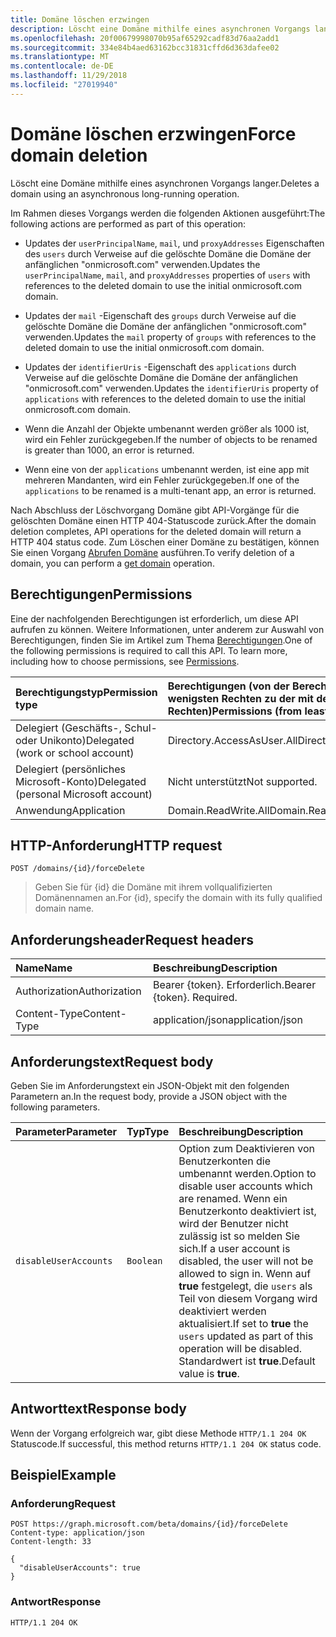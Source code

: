 ```yaml
---
title: Domäne löschen erzwingen
description: Löscht eine Domäne mithilfe eines asynchronen Vorgangs langer.
ms.openlocfilehash: 20f00679998070b95af65292cadf83d76aa2add1
ms.sourcegitcommit: 334e84b4aed63162bcc31831cffd6d363dafee02
ms.translationtype: MT
ms.contentlocale: de-DE
ms.lasthandoff: 11/29/2018
ms.locfileid: "27019940"
---
```

# <a name="force-domain-deletion"></a><span data-ttu-id="4d36f-103">Domäne löschen erzwingen</span><span class="sxs-lookup"><span data-stu-id="4d36f-103">Force domain deletion</span></span>

<span data-ttu-id="4d36f-104">Löscht eine Domäne mithilfe eines asynchronen Vorgangs langer.</span><span class="sxs-lookup"><span data-stu-id="4d36f-104">Deletes a domain using an asynchronous long-running operation.</span></span>

<span data-ttu-id="4d36f-105">Im Rahmen dieses Vorgangs werden die folgenden Aktionen ausgeführt:</span><span class="sxs-lookup"><span data-stu-id="4d36f-105">The following actions are performed as part of this operation:</span></span>

* <span data-ttu-id="4d36f-106">Updates der `userPrincipalName`, `mail`, und `proxyAddresses` Eigenschaften des `users` durch Verweise auf die gelöschte Domäne die Domäne der anfänglichen "onmicrosoft.com" verwenden.</span><span class="sxs-lookup"><span data-stu-id="4d36f-106">Updates the `userPrincipalName`, `mail`, and `proxyAddresses` properties of `users` with references to the deleted domain to use the initial onmicrosoft.com domain.</span></span>

* <span data-ttu-id="4d36f-107">Updates der `mail` -Eigenschaft des `groups` durch Verweise auf die gelöschte Domäne die Domäne der anfänglichen "onmicrosoft.com" verwenden.</span><span class="sxs-lookup"><span data-stu-id="4d36f-107">Updates the `mail` property of `groups` with references to the deleted domain to use the initial onmicrosoft.com domain.</span></span>

* <span data-ttu-id="4d36f-108">Updates der `identifierUris` -Eigenschaft des `applications` durch Verweise auf die gelöschte Domäne die Domäne der anfänglichen "onmicrosoft.com" verwenden.</span><span class="sxs-lookup"><span data-stu-id="4d36f-108">Updates the `identifierUris` property of `applications` with references to the deleted domain to use the initial onmicrosoft.com domain.</span></span>

* <span data-ttu-id="4d36f-109">Wenn die Anzahl der Objekte umbenannt werden größer als 1000 ist, wird ein Fehler zurückgegeben.</span><span class="sxs-lookup"><span data-stu-id="4d36f-109">If the number of objects to be renamed is greater than 1000, an error is returned.</span></span>

* <span data-ttu-id="4d36f-110">Wenn eine von der `applications` umbenannt werden, ist eine app mit mehreren Mandanten, wird ein Fehler zurückgegeben.</span><span class="sxs-lookup"><span data-stu-id="4d36f-110">If one of the `applications` to be renamed is a multi-tenant app, an error is returned.</span></span>

<span data-ttu-id="4d36f-111">Nach Abschluss der Löschvorgang Domäne gibt API-Vorgänge für die gelöschten Domäne einen HTTP 404-Statuscode zurück.</span><span class="sxs-lookup"><span data-stu-id="4d36f-111">After the domain deletion completes, API operations for the deleted domain will return a HTTP 404 status code.</span></span> <span data-ttu-id="4d36f-112">Zum Löschen einer Domäne zu bestätigen, können Sie einen Vorgang [Abrufen Domäne](domain-get.md) ausführen.</span><span class="sxs-lookup"><span data-stu-id="4d36f-112">To verify deletion of a domain, you can perform a [get domain](domain-get.md) operation.</span></span>

## <a name="permissions"></a><span data-ttu-id="4d36f-113">Berechtigungen</span><span class="sxs-lookup"><span data-stu-id="4d36f-113">Permissions</span></span>

<span data-ttu-id="4d36f-p102">Eine der nachfolgenden Berechtigungen ist erforderlich, um diese API aufrufen zu können. Weitere Informationen, unter anderem zur Auswahl von Berechtigungen, finden Sie im Artikel zum Thema [Berechtigungen](/graph/permissions-reference).</span><span class="sxs-lookup"><span data-stu-id="4d36f-p102">One of the following permissions is required to call this API. To learn more, including how to choose permissions, see [Permissions](/graph/permissions-reference).</span></span>

|<span data-ttu-id="4d36f-116">Berechtigungstyp</span><span class="sxs-lookup"><span data-stu-id="4d36f-116">Permission type</span></span>      | <span data-ttu-id="4d36f-117">Berechtigungen (von der Berechtigung mit den wenigsten Rechten zu der mit den meisten Rechten)</span><span class="sxs-lookup"><span data-stu-id="4d36f-117">Permissions (from least to most privileged)</span></span>              |
|:--------------------|:---------------------------------------------------------|
|<span data-ttu-id="4d36f-118">Delegiert (Geschäfts-, Schul- oder Unikonto)</span><span class="sxs-lookup"><span data-stu-id="4d36f-118">Delegated (work or school account)</span></span> | <span data-ttu-id="4d36f-119">Directory.AccessAsUser.All</span><span class="sxs-lookup"><span data-stu-id="4d36f-119">Directory.AccessAsUser.All</span></span>    |
|<span data-ttu-id="4d36f-120">Delegiert (persönliches Microsoft-Konto)</span><span class="sxs-lookup"><span data-stu-id="4d36f-120">Delegated (personal Microsoft account)</span></span> | <span data-ttu-id="4d36f-121">Nicht unterstützt</span><span class="sxs-lookup"><span data-stu-id="4d36f-121">Not supported.</span></span>    |
|<span data-ttu-id="4d36f-122">Anwendung</span><span class="sxs-lookup"><span data-stu-id="4d36f-122">Application</span></span> | <span data-ttu-id="4d36f-123">Domain.ReadWrite.All</span><span class="sxs-lookup"><span data-stu-id="4d36f-123">Domain.ReadWrite.All</span></span> |

## <a name="http-request"></a><span data-ttu-id="4d36f-124">HTTP-Anforderung</span><span class="sxs-lookup"><span data-stu-id="4d36f-124">HTTP request</span></span>

<!-- { "blockType": "ignored" } -->

```http
POST /domains/{id}/forceDelete
```

> <span data-ttu-id="4d36f-125">Geben Sie für {id} die Domäne mit ihrem vollqualifizierten Domänennamen an.</span><span class="sxs-lookup"><span data-stu-id="4d36f-125">For {id}, specify the domain with its fully qualified domain name.</span></span>

## <a name="request-headers"></a><span data-ttu-id="4d36f-126">Anforderungsheader</span><span class="sxs-lookup"><span data-stu-id="4d36f-126">Request headers</span></span>

| <span data-ttu-id="4d36f-127">Name</span><span class="sxs-lookup"><span data-stu-id="4d36f-127">Name</span></span> | <span data-ttu-id="4d36f-128">Beschreibung</span><span class="sxs-lookup"><span data-stu-id="4d36f-128">Description</span></span> |
|:---------------|:----------|
| <span data-ttu-id="4d36f-129">Authorization</span><span class="sxs-lookup"><span data-stu-id="4d36f-129">Authorization</span></span>  | <span data-ttu-id="4d36f-p103">Bearer {token}. Erforderlich.</span><span class="sxs-lookup"><span data-stu-id="4d36f-p103">Bearer {token}. Required.</span></span>|
| <span data-ttu-id="4d36f-132">Content-Type</span><span class="sxs-lookup"><span data-stu-id="4d36f-132">Content-Type</span></span>  | <span data-ttu-id="4d36f-133">application/json</span><span class="sxs-lookup"><span data-stu-id="4d36f-133">application/json</span></span> |

## <a name="request-body"></a><span data-ttu-id="4d36f-134">Anforderungstext</span><span class="sxs-lookup"><span data-stu-id="4d36f-134">Request body</span></span>

<span data-ttu-id="4d36f-135">Geben Sie im Anforderungstext ein JSON-Objekt mit den folgenden Parametern an.</span><span class="sxs-lookup"><span data-stu-id="4d36f-135">In the request body, provide a JSON object with the following parameters.</span></span>

| <span data-ttu-id="4d36f-136">Parameter</span><span class="sxs-lookup"><span data-stu-id="4d36f-136">Parameter</span></span> | <span data-ttu-id="4d36f-137">Typ</span><span class="sxs-lookup"><span data-stu-id="4d36f-137">Type</span></span> | <span data-ttu-id="4d36f-138">Beschreibung</span><span class="sxs-lookup"><span data-stu-id="4d36f-138">Description</span></span> |
|:---------------|:--------|:----------|
|`disableUserAccounts`|`Boolean`| <span data-ttu-id="4d36f-139">Option zum Deaktivieren von Benutzerkonten die umbenannt werden.</span><span class="sxs-lookup"><span data-stu-id="4d36f-139">Option to disable user accounts which are renamed.</span></span> <span data-ttu-id="4d36f-140">Wenn ein Benutzerkonto deaktiviert ist, wird der Benutzer nicht zulässig ist so melden Sie sich.</span><span class="sxs-lookup"><span data-stu-id="4d36f-140">If a user account is disabled, the user will not be allowed to sign in.</span></span> <span data-ttu-id="4d36f-141">Wenn auf **true** festgelegt, die `users` als Teil von diesem Vorgang wird deaktiviert werden aktualisiert.</span><span class="sxs-lookup"><span data-stu-id="4d36f-141">If set to **true** the `users` updated as part of this operation will be disabled.</span></span>  <span data-ttu-id="4d36f-142">Standardwert ist **true**.</span><span class="sxs-lookup"><span data-stu-id="4d36f-142">Default value is **true**.</span></span> |

## <a name="response-body"></a><span data-ttu-id="4d36f-143">Antworttext</span><span class="sxs-lookup"><span data-stu-id="4d36f-143">Response body</span></span>

<span data-ttu-id="4d36f-144">Wenn der Vorgang erfolgreich war, gibt diese Methode `HTTP/1.1 204 OK` Statuscode.</span><span class="sxs-lookup"><span data-stu-id="4d36f-144">If successful, this method returns `HTTP/1.1 204 OK` status code.</span></span>

## <a name="example"></a><span data-ttu-id="4d36f-145">Beispiel</span><span class="sxs-lookup"><span data-stu-id="4d36f-145">Example</span></span>

### <a name="request"></a><span data-ttu-id="4d36f-146">Anforderung</span><span class="sxs-lookup"><span data-stu-id="4d36f-146">Request</span></span>

<!-- {
  "blockType": "request",
  "name": "domain_forcedelete"
}-->

```http
POST https://graph.microsoft.com/beta/domains/{id}/forceDelete
Content-type: application/json
Content-length: 33

{
  "disableUserAccounts": true
}
```

### <a name="response"></a><span data-ttu-id="4d36f-147">Antwort</span><span class="sxs-lookup"><span data-stu-id="4d36f-147">Response</span></span>

<!-- {
  "blockType": "response",
  "truncated": true,
  "@odata.type": "microsoft.graph.None"
} -->

```http
HTTP/1.1 204 OK
```

<!-- uuid: 8fcb5dbc-d5aa-4681-8e31-b001d5168d79
2015-10-25 14:57:30 UTC -->
<!-- {
  "type": "#page.annotation",
  "description": "domain: forcedelete",
  "keywords": "",
  "section": "documentation",
  "tocPath": ""
}-->